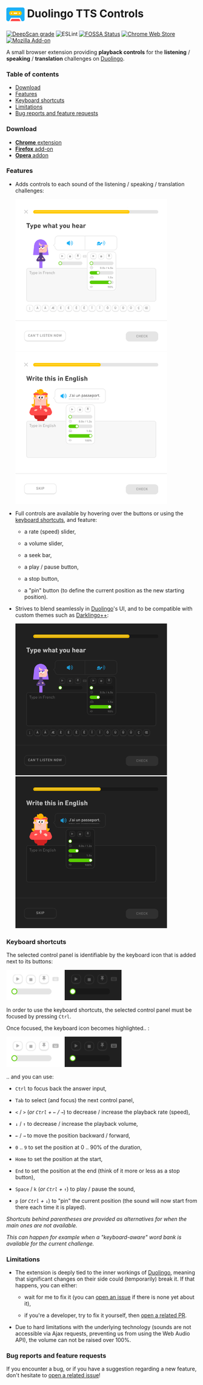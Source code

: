 <h1>
  <img align="center" width="48" height="48" src="https://raw.githubusercontent.com/blmage/duolingo-tts-controls/master/dist/icons/icon_48.png" />
  Duolingo TTS Controls
</h1>

[![DeepScan grade](https://deepscan.io/api/teams/9459/projects/12777/branches/202379/badge/grade.svg)](https://deepscan.io/dashboard#view=project&tid=9459&pid=12777&bid=202379)
![ESLint](https://github.com/blmage/duolingo-tts-controls/workflows/ESLint/badge.svg)
[![FOSSA Status](https://app.fossa.com/api/projects/git%2Bgithub.com%2Fblmage%2Fduolingo-tts-controls.svg?type=shield)](https://app.fossa.com/projects/git%2Bgithub.com%2Fblmage%2Fduolingo-tts-controls?ref=badge_shield)
[![Chrome Web Store](https://img.shields.io/chrome-web-store/v/hfgbpmknceenkbljmjlogkmhbpnbiika)](https://chrome.google.com/webstore/detail/duolingo-tts-controls/hfgbpmknceenkbljmjlogkmhbpnbiika)
[![Mozilla Add-on](https://img.shields.io/amo/v/duolingo-tts-controls)](https://addons.mozilla.org/firefox/addon/duolingo-tts-controls/)

A small browser extension providing **playback controls** for the **listening** / **speaking** / **translation**
challenges on [Duolingo](https://www.duolingo.com).

### Table of contents

* [Download](#download)
* [Features](#features)
* [Keyboard shortcuts](#keyboard-shortcuts)
* [Limitations](#limitations)
* [Bug reports and feature requests](#bug-reports-and-feature-requests)

### Download

* [**Chrome** extension](https://chrome.google.com/webstore/detail/duolingo-tts-controls/hfgbpmknceenkbljmjlogkmhbpnbiika)
* [**Firefox** add-on](https://addons.mozilla.org/firefox/addon/duolingo-tts-controls/)
* [**Opera** addon](https://addons.opera.com/fr/extensions/details/duolingo-tts-controls/)

### Features

* Adds controls to each sound of the listening / speaking / translation challenges:

  <img src="https://raw.githubusercontent.com/blmage/duolingo-tts-controls/assets_v2/listening_challenge_controls.png" width="400" />

  <img src="https://raw.githubusercontent.com/blmage/duolingo-tts-controls/assets_v2/translation_challenge_controls.png" width="400" />

* Full controls are available by hovering over the buttons or using the [keyboard shortcuts](#keyboard-shortcuts), 
  and feature:
  
  * a rate (speed) slider,

  * a volume slider, 

  * a seek bar,

  * a play / pause button,

  * a stop button,

  * a "pin" button (to define the current position as the new starting position).

* Strives to blend seamlessly in [Duolingo](https://www.duolingo.com)'s UI, and to be compatible with custom themes
  such as [Darklingo++](https://userstyles.org/styles/169205/darklingo):

  <img src="https://raw.githubusercontent.com/blmage/duolingo-tts-controls/assets_v2/dark_listening_challenge_controls.png" width="400" />

  <img src="https://raw.githubusercontent.com/blmage/duolingo-tts-controls/assets_v2/dark_translation_challenge_controls.png" width="400" />

### Keyboard shortcuts

The selected control panel is identifiable by the keyboard icon that is added next to its buttons:

<p float="left">
  <img src="https://raw.githubusercontent.com/blmage/duolingo-tts-controls/assets_v2/selected_controls_icon.png" width="150" />  

  <img src="https://raw.githubusercontent.com/blmage/duolingo-tts-controls/assets_v2/dark_selected_controls_icon.png" width="150" />
</p>

In order to use the keyboard shortcuts, the selected control panel must be focused by pressing `Ctrl`.

Once focused, the keyboard icon becomes highlighted.. :

<p float="left">
  <img src="https://raw.githubusercontent.com/blmage/duolingo-tts-controls/assets_v2/focused_controls_icon.png" width="150" />

  <img src="https://raw.githubusercontent.com/blmage/duolingo-tts-controls/assets_v2/dark_focused_controls_icon.png" width="150" />
</p>
  
.. and you can use:

  * `Ctrl` to focus back the answer input,

  * `Tab` to select (and focus) the next control panel,

  * `<` / `>` (_or `Ctrl` + `←` / `→`_) to decrease / increase the playback rate (speed),

  * `↓` / `↑` to decrease / increase the playback volume,

  * `←` / `→` to move the position backward / forward,

  * `0` .. `9` to set the position at 0 .. 90% of the duration,

  * `Home` to set the position at the start,

  * `End` to set the position at the end (think of it more or less as a stop button),

  * `Space` / `k` (_or `Ctrl` + `↑`_) to play / pause the sound,

  * `p` (_or `Ctrl` + `↓`_) to "pin" the current position (the sound will now start from there each time it is played).

_Shortcuts behind parentheses are provided as alternatives for when the main ones are not available._

_This can happen for example when a "keyboard-aware" word bank is available for the current challenge._

### Limitations

* The extension is deeply tied to the inner workings of [Duolingo](https://www.duolingo.com), meaning that 
  significant changes on their side could (temporarily) break it. If that happens, you can either:
  
    * wait for me to fix it (you can
      [open an issue](https://github.com/blmage/duolingo-tts-controls/issues/new) if there is none yet about it),
      
    * if you're a developer, try to fix it yourself, then
      [open a related PR](https://github.com/blmage/duolingo-tts-controls/compare).

* Due to hard limitations with the underlying technology (sounds are not accessible via Ajax requests, preventing us
  from using the Web Audio API), the volume can not be raised over 100%. 

### Bug reports and feature requests

If you encounter a bug, or if you have a suggestion regarding a new feature, don't hesitate to
[open a related issue](https://github.com/blmage/duolingo-tts-controls/issues/new)!
